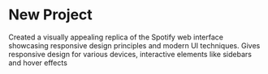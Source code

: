# New Project
Created a visually appealing replica of the Spotify web interface showcasing responsive design principles and modern UI
techniques.
Gives responsive design for various devices, interactive elements like sidebars and hover effects